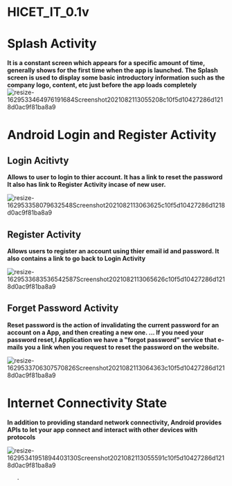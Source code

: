 # HICET_IT_0.1v
# Splash Activity
**It is a constant screen which appears for a specific amount of time, generally shows for the first time when the app is launched. The Splash screen is used to display some basic introductory information such as the company logo, content, etc just before the app loads completely**
![resize-1629533464976191684Screenshot2021082113055208c10f5d10427286d1218d0ac9f81ba8a9](https://user-images.githubusercontent.com/79587312/130315450-6576c18d-a9cf-404f-a673-7bb1d59082d1.jpg)


# Android Login and Register Activity
   ## Login Acitivty
   **Allows to user to login to thier account. It has a link to reset the password It also has link to Register Activity incase of new user.**
 
 ![resize-162953358079632548Screenshot2021082113063625c10f5d10427286d1218d0ac9f81ba8a9](https://user-images.githubusercontent.com/79587312/130315497-f7163ebe-3c2b-45c3-ad66-6fb0220a659f.jpg) 
   
   ## Register Activity
   **Allows users to register an account using thier email id and password. It also contains a link to go back to Login Activity**

![resize-1629533683536542587Screenshot2021082113065626c10f5d10427286d1218d0ac9f81ba8a9](https://user-images.githubusercontent.com/79587312/130315534-4e7e4393-6299-485c-a9dc-11c5faf8fdde.jpg)

   ## Forget Password Activity
   **Reset password is the action of invalidating the current password for an account on a App, and then creating a new one. ... If you need your  password reset,I                      Application we have a "forgot password" service that e-mails you a link when you request to reset the password on the website.**

![resize-1629533706307570826Screenshot2021082113064363c10f5d10427286d1218d0ac9f81ba8a9](https://user-images.githubusercontent.com/79587312/130315537-6c008197-56f7-4c00-ba6f-17bc71256c11.jpg)


# Internet Connectivity State
**In addition to providing standard network connectivity, Android provides APIs to let your app connect and interact with other devices with protocols**

![resize-16295341951894403130Screenshot2021082113055591c10f5d10427286d1218d0ac9f81ba8a9](https://user-images.githubusercontent.com/79587312/130315784-fe7f09bd-76c6-4480-be6a-488834b6001e.jpg)



   

     
    
       .
